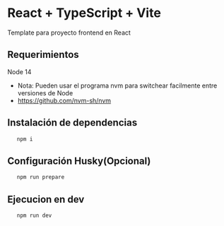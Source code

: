# React + TypeScript + Vite

Template para proyecto frontend en React

## Requerimientos

Node 14

- Nota: Pueden usar el programa nvm para switchear facilmente entre versiones de Node
- https://github.com/nvm-sh/nvm

## Instalación de dependencias

```bash
   npm i
```


## Configuración Husky(Opcional)

```bash
   npm run prepare
```

## Ejecucion en dev

```bash
   npm run dev
```